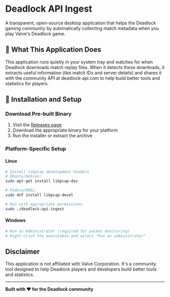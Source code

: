 # Deadlock API Ingest

A transparent, open-source desktop application that helps the Deadlock gaming community by automatically collecting match metadata when you play Valve's Deadlock game.

## 🎯 What This Application Does

This application runs quietly in your system tray and watches for when Deadlock downloads match replay files. When it detects these downloads, it extracts useful information (like match IDs and server details) and shares it with the community API at deadlock-api.com to help build better tools and statistics for players.

## 🚀 Installation and Setup

### Download Pre-built Binary
1. Visit the [Releases page](https://github.com/deadlock-api/deadlock-api-ingest/releases)
2. Download the appropriate binary for your platform
3. Run the installer or extract the archive

### Platform-Specific Setup

#### Linux
```bash
# Install libpcap development headers
# Ubuntu/Debian:
sudo apt-get install libpcap-dev

# Fedora/RHEL:
sudo dnf install libpcap-devel

# Run with appropriate permissions
sudo ./deadlock-api-ingest
```

#### Windows
```bash
# Run as Administrator (required for packet monitoring)
# Right-click the executable and select "Run as administrator"
```

## Disclaimer
This application is not affiliated with Valve Corporation. It's a community tool designed to help Deadlock players and developers build better tools and statistics.

---

**Built with ❤️ for the Deadlock community**
